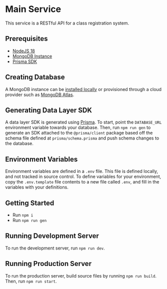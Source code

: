 # Main Service

This service is a RESTful API for a class registration system.

## Prerequisites

- [NodeJS 18](https://nodejs.org)
- [MongoDB Instance](#creating-database)
- [Prisma SDK](#generating-data-layer-sdk)

## Creating Database

A MongoDB instance can be [installed locally](https://www.mongodb.com/docs/manual/installation/) or provisioned through a cloud provider such as [MongoDB Atlas](https://www.mongodb.com/docs/atlas/getting-started/).

## Generating Data Layer SDK

A data layer SDK is generated using [Prisma](https://www.prisma.io/). To start, point the `DATABASE_URL` environment variable towards your database. Then, run `npm run gen` to generate an SDK attached to the `@prisma/client` package based off the schema file defined at `prisma/schema.prisma` and push schema changes to the database.

## Environment Variables

Environment variables are defined in a `.env` file. This file is defined locally, and not tracked in source control. To define variables for your environment, copy the `.env.template` file contents to a new file called `.env`, and fill in the variables with your definitions.

## Getting Started

- Run `npm i`
- Run `npm run gen`

## Running Development Server

To run the development server, run `npm run dev`.

## Running Production Server

To run the production server, build source files by running `npm run build`. Then, run `npm run start`.
